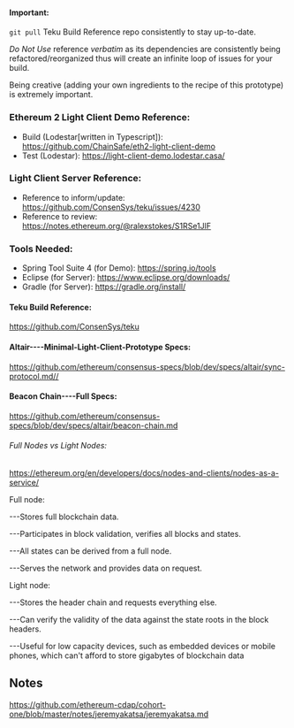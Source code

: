 #### Important:
`git pull` Teku Build Reference repo consistently to stay up-to-date.

*Do Not Use* reference *verbatim* as its dependencies are consistently being refactored/reorganized thus will create an infinite loop of issues for your build.

Being creative (adding your own ingredients to the recipe of this prototype) is extremely important. 

### Ethereum 2 Light Client Demo Reference:
- Build (Lodestar[written in Typescript]): https://github.com/ChainSafe/eth2-light-client-demo
- Test (Lodestar): https://light-client-demo.lodestar.casa/

### Light Client Server Reference:
- Reference to inform/update: https://github.com/ConsenSys/teku/issues/4230
- Reference to review: https://notes.ethereum.org/@ralexstokes/S1RSe1JlF

### Tools Needed:
- Spring Tool Suite 4 (for Demo): https://spring.io/tools
- Eclipse (for Server): https://www.eclipse.org/downloads/
- Gradle (for Server): https://gradle.org/install/

#### Teku Build Reference:
https://github.com/ConsenSys/teku

#### Altair----Minimal-Light-Client-Prototype Specs:
https://github.com/ethereum/consensus-specs/blob/dev/specs/altair/sync-protocol.md//

#### Beacon Chain----Full Specs:
https://github.com/ethereum/consensus-specs/blob/dev/specs/altair/beacon-chain.md

###### Full Nodes vs Light Nodes:
https://ethereum.org/en/developers/docs/nodes-and-clients/nodes-as-a-service/

Full node:

---Stores full blockchain data.

---Participates in block validation, verifies all blocks and states.

---All states can be derived from a full node.

---Serves the network and provides data on request.

Light node:

---Stores the header chain and requests everything else.

---Can verify the validity of the data against the state roots in the block headers.

---Useful for low capacity devices, such as embedded devices or mobile phones, which can't afford to store gigabytes of blockchain data

## Notes 
https://github.com/ethereum-cdap/cohort-one/blob/master/notes/jeremyakatsa/jeremyakatsa.md

